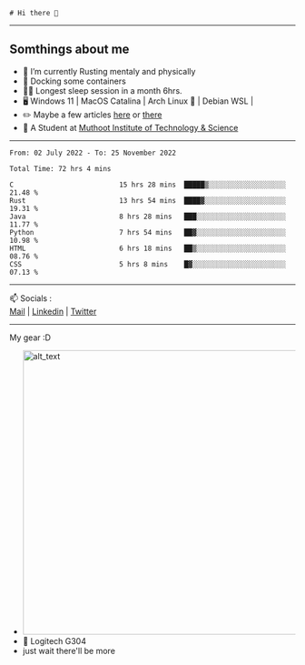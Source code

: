 ```
# Hi there 👋
```

---

## Somthings about me


- 🌱 I’m currently Rusting mentaly and physically
- 🐋 Docking some containers
- 😶‍🌫️ Longest sleep session in a month 6hrs.
- 🖥️ Windows 11 | MacOS Catalina | Arch Linux 🦩 | Debian WSL |
- ✏️ Maybe a few articles [here](https://medium.com/@advaithnarayanan8) or [there](https://medium.com/@advaithnarayanan8)
- 📑 A Student at [Muthoot Institute of Technology & Science](https://mgmits.ac.in/)



---

<!--START_SECTION:waka-->

```text
From: 02 July 2022 - To: 25 November 2022

Total Time: 72 hrs 4 mins

C                          15 hrs 28 mins  █████▒░░░░░░░░░░░░░░░░░░░   21.48 %
Rust                       13 hrs 54 mins  ████▓░░░░░░░░░░░░░░░░░░░░   19.31 %
Java                       8 hrs 28 mins   ███░░░░░░░░░░░░░░░░░░░░░░   11.77 %
Python                     7 hrs 54 mins   ██▓░░░░░░░░░░░░░░░░░░░░░░   10.98 %
HTML                       6 hrs 18 mins   ██▒░░░░░░░░░░░░░░░░░░░░░░   08.76 %
CSS                        5 hrs 8 mins    █▓░░░░░░░░░░░░░░░░░░░░░░░   07.13 %
```

<!--END_SECTION:waka-->

---

📫 Socials :<br>
[Mail](mailto:advaithnarayanan8@gmail.com) | [Linkedin](https://www.linkedin.com/in/advaith-narayanan-a72152214/) | [Twitter](https://twitter.com/advaithnarayan)


--- 
My gear :D

- [<img alt="alt_text" width="500px" src="https://valid.x86.fr/cache/banner/xv24bv-6.png" />](https://valid.x86.fr/xv24bv)
- 🐁 Logitech G304
- just wait there'll be more
